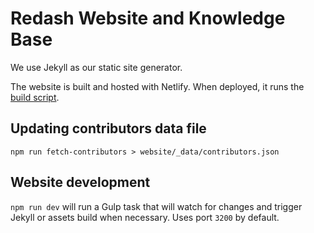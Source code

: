 # Redash Website and Knowledge Base

We use Jekyll as our static site generator.

The website is built and hosted with Netlify. When deployed, it runs the [build script](https://github.com/getredash/website/blob/master/bin/build).

## Updating contributors data file

```
npm run fetch-contributors > website/_data/contributors.json
```

## Website development

`npm run dev` will run a Gulp task that will watch for changes and trigger Jekyll or assets build when necessary. Uses port `3200` by default.
